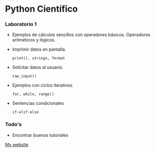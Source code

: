 # Python Científico


### Laboratorio 1
* Ejemplos de cálculos sencillos con operadores básicos. Operadores aritméticos y lógicos.
* Imprimir datos en pantalla.

    ```
    print(), strings, format
    ```

* Solicitar datos al usuario.
 
    ```
    raw_input()
    ```

* Ejemplos con ciclos iterativos.

    ```
    for, while, range()
    ```
  
* Sentencias condicionales

    ```
    if-elif-else
    ```


### Todo's
* Encontrar buenos tutoriales

[My website](http://www.udec.cl/~ramirorebolledo)
